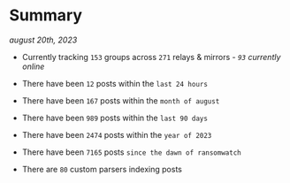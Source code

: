 
# Summary
_august 20th, 2023_

- Currently tracking `153` groups across `271` relays & mirrors - _`93` currently online_

- There have been `12` posts within the `last 24 hours`

- There have been `167` posts within the `month of august`

- There have been `989` posts within the `last 90 days`

- There have been `2474` posts within the `year of 2023`

- There have been `7165` posts `since the dawn of ransomwatch`

- There are `80` custom parsers indexing posts
